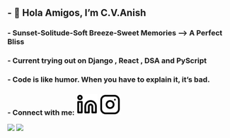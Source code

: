   ## - 👋 Hola Amigos, I’m C.V.Anish  
  ### - Sunset-Solitude-Soft Breeze-Sweet Memories --> A Perfect Bliss 
  ### - Current trying out on Django , React , DSA and PyScript
  ### - Code is like humor. When you have to explain it, it’s bad.
  ### -  Connect with me: [![website](https://github.com/codeSTACKr/codeSTACKr/raw/master/img/linkedin-light.svg)](https://www.linkedin.com/in/c-v-anish-aa0764220/) [![website](https://github.com/codeSTACKr/codeSTACKr/raw/master/img/instagram-light.svg)](https://www.instagram.com/_.cvanish._) 
<img src="https://github-readme-stats.vercel.app/api?username=C-V-Anish&&show_icons=true&title_color=ffffff&icon_color=bb2acf&text_color=daf7dc&bg_color=151515">
<img src="https://github-readme-stats.vercel.app/api/top-langs/?username=C-V-ANISH&layout=compact&show_icons=true&theme=radical)">
<!---
C-V-Anish/C-V-Anish is a ✨ special ✨ repository because its `README.md` (this file) appears on your GitHub profile.
You can click the Preview link to take a look at your changes.
--->

